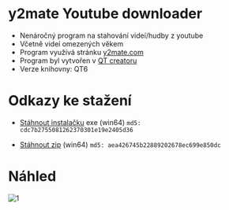 # y2mate Youtube downloader

- Nenáročný program na stahování videí/hudby z youtube
- Včetně videí omezených věkem
- Program využívá stránku [y2mate.com](https://www.y2mate.com/)
- Program byl vytvořen v [QT creatoru](https://www.qt.io/product/development-tools)
- Verze knihovny: QT6

# Odkazy ke stažení

- [Stáhnout instalačku](https://github.com/RxiPland/y2mate_desktop/releases/download/v1.3.0/y2mate_setup.exe) exe (win64) ```md5: cdc7b2755081262370301e19e2405d36```

- [Stáhnout zip](https://github.com/RxiPland/y2mate_desktop/releases/download/v1.3.0/y2mate.zip) (win64) ```md5: aea426745b22889202678ec699e850dc```

# Náhled

![1](https://user-images.githubusercontent.com/82058894/191620430-93556716-290c-4479-8324-e344f6a86099.png)
